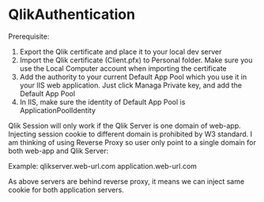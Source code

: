# QlikAuthentication

Prerequisite:
1. Export the Qlik certificate and place it to your local dev server
2. Import the Qlik certificate (Client.pfx) to Personal folder. Make sure you use the Local Computer account when importing the certificate
3. Add the authority to your current Default App Pool which you use it in your IIS web application. Just click Managa Private key, and add the Default App Pool
4. In IIS, make sure the identity of Default App Pool is ApplicationPoolIdentity


Qlik Session will only work if the Qlik Server is one domain of web-app. Injecting session cookie to different domain is prohibited by W3 standard. I am thinking of using Reverse Proxy so user only point to a single domain for both web-app and Qlik Server:

Example:
qlikserver.web-url.com
application.web-url.com

As above servers are behind reverse proxy, it means we can inject same cookie for both application servers.
